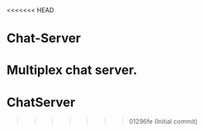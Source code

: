 <<<<<<< HEAD
# Chat-Server
Multiplex chat server.
=======
# ChatServer
>>>>>>> 01296fe (Initial commit)
